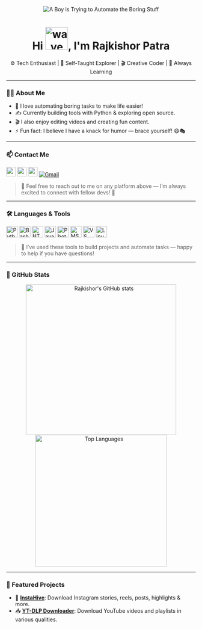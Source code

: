 <!-- Banner -->
<p align="center">
  <img src="https://user-images.githubusercontent.com/53007802/161012614-f550dbe0-b702-4154-a1ec-e1a4df73c530.gif" alt="A Boy is Trying to Automate the Boring Stuff">
</p>

<!-- Intro -->
<h1 align="center">Hi <img src="https://github.com/user-attachments/assets/e550fba2-3366-44cc-8835-054176644ed4" width="60px" alt="wave">, I'm Rajkishor Patra</h1>

<p align="center">
  ⚙️ Tech Enthusiast | 🧠 Self-Taught Explorer | 🎬 Creative Coder | 🌱 Always Learning
</p>



---

### 🧑‍💻 About Me

- 🔭 I love automating boring tasks to make life easier!
- ✍️ Currently building tools with Python & exploring open source.
- 🎬 I also enjoy editing videos and creating fun content.
- ⚡ Fun fact: I believe I have a knack for humor — brace yourself! 😄🎭

---

### 📫 Contact Me

[<img src="https://cdn.icon-icons.com/icons2/1488/PNG/512/5293-facebook_102565.png" width="25px">](https://fb.com/im.raj.569)
[<img src="https://cdn.icon-icons.com/icons2/122/PNG/512/twitter_socialnetwork_20007.png" width="25px">](https://twitter.com/imraj569)
[<img src="https://cdn.icon-icons.com/icons2/1183/PNG/512/1490133459-social-icons04_82211.png" width="25px">](https://instagram.com/im.raj.569)
[![Gmail](https://img.shields.io/badge/Gmail-rajkishorpatra0112@gmail.com-blue?style=flat-square&logo=gmail)](mailto:rajkishorpatra0112@gmail.com)

> 💬 Feel free to reach out to me on any platform above — I’m always excited to connect with fellow devs! 🤝

---

### 🛠️ Languages & Tools

<p align="left">
  <img src="https://cdn.icon-icons.com/icons2/112/PNG/512/python_18894.png" width="30px" alt="Python">
  <img src="https://cdn.icon-icons.com/icons2/2699/PNG/512/gnu_bash_logo_icon_170079.png" width="30px" alt="Bash">
  <img src="https://cdn.icon-icons.com/icons2/2107/PNG/512/file_type_html_icon_130541.png" width="30px" alt="HTML">
  <img src="https://cdn.icon-icons.com/icons2/2108/PNG/512/javascript_icon_130900.png" width="30px" alt="JavaScript">
  <img src="https://cdn.icon-icons.com/icons2/1243/PNG/512/adobephotoshopicon_84144.png" width="30px" alt="Photoshop">
  <img src="https://cdn.icon-icons.com/icons2/1156/PNG/512/1486565573-microsoft-office_81557.png" width="30px" alt="MS Office">
  <img src="https://cdn.icon-icons.com/icons2/3053/PNG/512/microsoft_visual_studio_code_macos_bigsur_icon_189957.png" width="30px" alt="VS Code">
  <img src="https://cdn.icon-icons.com/icons2/2108/PNG/512/linux_icon_130887.png" width="30px" alt="Linux">
</p>

> 🔧 I’ve used these tools to build projects and automate tasks — happy to help if you have questions!

---

### 🌟 GitHub Stats

<p align="center">
  <img src="https://github-readme-stats.vercel.app/api?username=imraj569&show_icons=true&theme=radical" alt="Rajkishor's GitHub stats" width="400px">
  <img src="https://github-readme-stats.vercel.app/api/top-langs/?username=imraj569&layout=compact&theme=radical" alt="Top Languages" width="350px">
</p>

---

### 🚀 Featured Projects

- 🔗 [**InstaHive**](https://github.com/imraj569/InstaHive): Download Instagram stories, reels, posts, highlights & more.
- 📥 [**YT-DLP Downloader**](https://github.com/imraj569/YT-DLP-Downloader): Download YouTube videos and playlists in various qualities.
